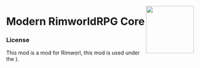 <p>
  <img src="Media/Icon_CE_large.png" height="128" align="right">
  <h1 align="left">Modern RimworldRPG Core</h1>
</p>

### License
This mod is a mod for Rimworl, this mod is used under the ).
